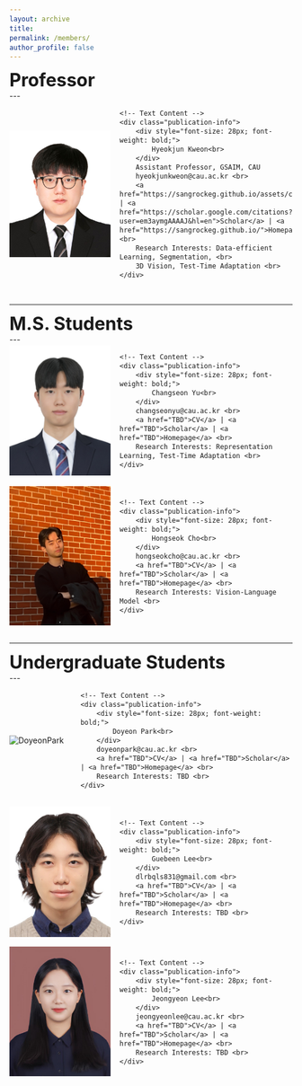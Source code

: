```yaml
---
layout: archive
title: 
permalink: /members/
author_profile: false
---
```


<div style="font-size: 32px; font-weight: bold;">
    Professor
</div>
---
<div style="display: flex; align-items: center;">
    <img src='/images/members/HyeokjunKweon.jpg' alt='HyeokjunKweon' style="width: 180px; height: auto; margin-right: 16px;">

    <!-- Text Content -->
    <div class="publication-info">
        <div style="font-size: 28px; font-weight: bold;">
            Hyeokjun Kweon<br>
        </div>
        Assistant Professor, GSAIM, CAU
        hyeokjunkweon@cau.ac.kr <br>
        <a href="https://sangrockeg.github.io/assets/cv_hyeokjunkweon_250826.pdf">CV</a> | <a href="https://scholar.google.com/citations?user=em3aymgAAAAJ&hl=en">Scholar</a> | <a href="https://sangrockeg.github.io/">Homepage</a> <br>
        Research Interests: Data-efficient Learning, Segmentation, <br>
        3D Vision, Test-Time Adaptation <br>
    </div>
</div>
<br/>

<hr>

<div style="font-size: 32px; font-weight: bold;">
    M.S. Students
</div>
---

<div style="display: flex; align-items: center;">
    <img src='/images/members/ChangseonYu.jpg' alt='ChangseonYu' style="width: 180px; height: auto; margin-right: 16px;">

    <!-- Text Content -->
    <div class="publication-info">
        <div style="font-size: 28px; font-weight: bold;">
            Changseon Yu<br>
        </div>
        changseonyu@cau.ac.kr <br>
        <a href="TBD">CV</a> | <a href="TBD">Scholar</a> | <a href="TBD">Homepage</a> <br>
        Research Interests: Representation Learning, Test-Time Adaptation <br>
    </div>
</div>
<br/>

<div style="display: flex; align-items: center;">
    <img src='/images/members/HongseokCho.jpg' alt='HongseokCho' style="width: 180px; height: auto; margin-right: 16px;">

    <!-- Text Content -->
    <div class="publication-info">
        <div style="font-size: 28px; font-weight: bold;">
            Hongseok Cho<br>
        </div>
        hongseokcho@cau.ac.kr <br>
        <a href="TBD">CV</a> | <a href="TBD">Scholar</a> | <a href="TBD">Homepage</a> <br>
        Research Interests: Vision-Language Model <br>
    </div>
</div>
<br/>

<hr>

<div style="font-size: 32px; font-weight: bold;">
    Undergraduate Students
</div>
---

<div style="display: flex; align-items: center;">
    <img src='/images/members/DoyeonPark.png' alt='DoyeonPark' style="width: 180px; height: auto; margin-right: 16px;">

    <!-- Text Content -->
    <div class="publication-info">
        <div style="font-size: 28px; font-weight: bold;">
            Doyeon Park<br>
        </div>
        doyeonpark@cau.ac.kr <br>
        <a href="TBD">CV</a> | <a href="TBD">Scholar</a> | <a href="TBD">Homepage</a> <br>
        Research Interests: TBD <br>
    </div>
</div>
<br/>

<div style="display: flex; align-items: center;">
    <img src='/images/members/GuebeenLee.jpg' alt='GuebeenLee' style="width: 180px; height: auto; margin-right: 16px;">

    <!-- Text Content -->
    <div class="publication-info">
        <div style="font-size: 28px; font-weight: bold;">
            Guebeen Lee<br>
        </div>
        dlrbqls831@gmail.com <br>
        <a href="TBD">CV</a> | <a href="TBD">Scholar</a> | <a href="TBD">Homepage</a> <br>
        Research Interests: TBD <br>
    </div>
</div>
<br/>

<div style="display: flex; align-items: center;">
    <img src='/images/members/JeongyeonLee.jpg' alt='JeongyeonLee' style="width: 180px; height: auto; margin-right: 16px;">

    <!-- Text Content -->
    <div class="publication-info">
        <div style="font-size: 28px; font-weight: bold;">
            Jeongyeon Lee<br>
        </div>
        jeongyeonlee@cau.ac.kr <br>
        <a href="TBD">CV</a> | <a href="TBD">Scholar</a> | <a href="TBD">Homepage</a> <br>
        Research Interests: TBD <br>
    </div>
</div>
<br/>

